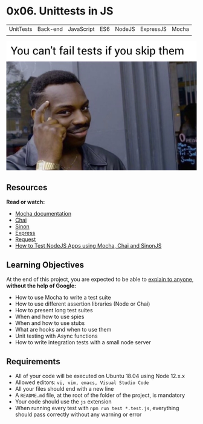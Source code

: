 # 0x06. Unittests in JS

| | | | | | | |
|-|-|-|-|-|-|-|
| UnitTests | Back-end | JavaScript | ES6 | NodeJS | ExpressJS | Mocha |
| | | | | | | |

![](/assets/0x06.jpeg)

## Resources
**Read or watch:**

- [Mocha documentation](https://intranet.alxswe.com/rltoken/Gx5mfX41__cc2hwepcl0aA)
- [Chai](https://intranet.alxswe.com/rltoken/Rs3SrSdr9OxPp-4099A0cg)
- [Sinon](https://intranet.alxswe.com/rltoken/5KsW5N9sG3sGWW3z-jkNwA)
- [Express](https://intranet.alxswe.com/rltoken/Jq58SNUh8jcZqKoFcuOQdw)
- [Request](https://intranet.alxswe.com/rltoken/FcJfzr2jUJSj8Xp3z9L1wg)
- [How to Test NodeJS Apps using Mocha, Chai and SinonJS](https://intranet.alxswe.com/rltoken/HwB8gViDosy8znk7H9i4Pw)

## Learning Objectives
At the end of this project, you are expected to be able to [explain to anyone](https://intranet.alxswe.com/rltoken/Ge846tiklKJNUSNh60IR7w), **without the help of Google:**
- How to use Mocha to write a test suite
- How to use different assertion libraries (Node or Chai)
- How to present long test suites
- When and how to use spies
- When and how to use stubs
- What are hooks and when to use them
- Unit testing with Async functions
- How to write integration tests with a small node server

## Requirements
- All of your code will be executed on Ubuntu 18.04 using Node 12.x.x
- Allowed editors: `vi, vim, emacs, Visual Studio Code`
- All your files should end with a new line
- A `README.md` file, at the root of the folder of the project, is mandatory
- Your code should use the `js` extension
- When running every test with `npm run test *.test.js`, everything should pass correctly without any warning or error